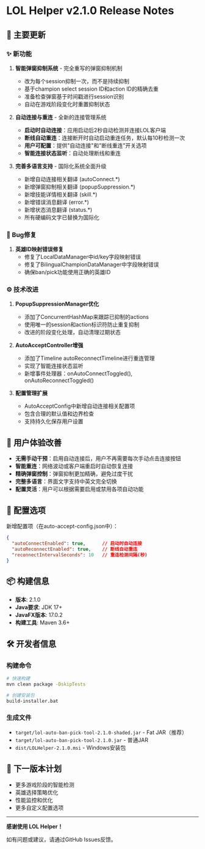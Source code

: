# LOL Helper v2.1.0 Release Notes

## 🚀 主要更新

### ✨ 新功能

1. **智能弹窗抑制系统** - 完全重写的弹窗抑制机制
   - 改为每个session抑制一次，而不是持续抑制
   - 基于champion select session ID和action ID的精确去重
   - 准备检查弹窗基于时间戳进行session识别
   - 自动在游戏阶段变化时重置抑制状态

2. **自动连接与重连** - 全新的连接管理系统
   - **启动时自动连接**：应用启动后2秒自动检测并连接LOL客户端
   - **断线自动重连**：连接断开时自动启动重连任务，默认每10秒检测一次
   - **用户可配置**：提供"自动连接"和"断线重连"开关选项
   - **智能连接状态监听**：自动处理断线和重连

3. **完善多语言支持** - 国际化系统全面升级
   - 新增自动连接相关翻译 (autoConnect.*)
   - 新增弹窗抑制相关翻译 (popupSuppression.*)
   - 新增技能详情相关翻译 (skill.*)
   - 新增错误消息翻译 (error.*)
   - 新增状态消息翻译 (status.*)
   - 所有硬编码文字已替换为国际化

### 🐛 Bug修复

1. **英雄ID映射错误修复**
   - 修复了LocalDataManager中id/key字段映射错误
   - 修复了BilingualChampionDataManager中字段映射错误
   - 确保ban/pick功能使用正确的英雄ID

### ⚙️ 技术改进

1. **PopupSuppressionManager优化**
   - 添加了ConcurrentHashMap来跟踪已抑制的actions
   - 使用唯一的session和action标识符防止重复抑制
   - 改进的阶段变化处理，自动清理过期状态

2. **AutoAcceptController增强**
   - 添加了Timeline autoReconnectTimeline进行重连管理
   - 实现了智能连接状态监听
   - 新增事件处理器：onAutoConnectToggled(), onAutoReconnectToggled()

3. **配置管理扩展**
   - AutoAcceptConfig中新增自动连接相关配置项
   - 包含合理的默认值和边界检查
   - 支持持久化保存用户设置

## 📱 用户体验改善

- **无需手动干预**：启用自动连接后，用户不再需要每次手动点击连接按钮
- **智能重连**：网络波动或客户端重启时自动恢复连接
- **精确弹窗控制**：弹窗抑制更加精确，避免过度干扰
- **完整多语言**：界面文字支持中英文完全切换
- **配置灵活**：用户可以根据需要启用或禁用各项自动功能

## 🔧 配置选项

新增配置项（在auto-accept-config.json中）：
```json
{
  "autoConnectEnabled": true,      // 启动时自动连接
  "autoReconnectEnabled": true,    // 断线自动重连
  "reconnectIntervalSeconds": 10   // 重连检测间隔(秒)
}
```

## 📦 构建信息

- **版本**: 2.1.0
- **Java要求**: JDK 17+
- **JavaFX版本**: 17.0.2
- **构建工具**: Maven 3.6+

## 🛠️ 开发者信息

### 构建命令
```bash
# 快速构建
mvn clean package -DskipTests

# 创建安装包
build-installer.bat
```

### 生成文件
- `target/lol-auto-ban-pick-tool-2.1.0-shaded.jar` - Fat JAR（推荐）
- `target/lol-auto-ban-pick-tool-2.1.0.jar` - 普通JAR
- `dist/LOLHelper-2.1.0.msi` - Windows安装包

## 🎯 下一版本计划

- 更多游戏阶段的智能检测
- 英雄选择策略优化
- 性能监控和优化
- 更多自定义配置选项

---

**感谢使用 LOL Helper！**

如有问题或建议，请通过GitHub Issues反馈。